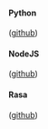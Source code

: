
#### Python 
([github](https://github.com/ConversationalComponents/coco-sdk-py))
#### NodeJS 
([github](https://github.com/ConversationalComponents/coco-sdk-nodejs))
#### Rasa
([github](https://github.com/ConversationalComponents/coco-rasa))
